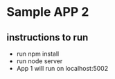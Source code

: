 # Sample APP 2

## instructions to run
* run npm install
* run node server
* App 1 will run on localhost:5002